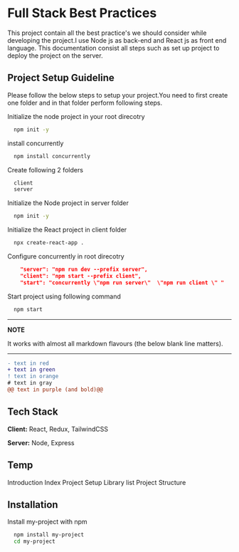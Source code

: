 
# Full Stack Best Practices

This project contain all the best practice's we should consider while developing the project.I use Node js as back-end and React js as front end language. This documentation consist all steps such as set up project to deploy the project on the server.


## Project Setup Guideline
Please follow the below steps to setup your project.You need to first create one folder and in that folder perform following steps.

Initialize the node project in your root direcotry

```bash
  npm init -y
```

install concurrently

```bash
  npm install concurrently
```

Create following 2 folders

```bash
  client
  server
```

Initialize the Node project in server folder

```bash
  npm init -y
```


Initialize the React project in client folder

```bash
  npx create-react-app .
```

Configure concurrently in root direcotry

```json
    "server": "npm run dev --prefix server",
    "client": "npm start --prefix client",
    "start": "concurrently \"npm run server\"  \"npm run client \" "
```

Start project using following command

```bash
  npm start
```
---
**NOTE**

It works with almost all markdown flavours (the below blank line matters).

---

```diff
- text in red
+ text in green
! text in orange
# text in gray
@@ text in purple (and bold)@@
```

## Tech Stack

**Client:** React, Redux, TailwindCSS

**Server:** Node, Express


## Temp

Introduction
Index
Project Setup
Library list
Project Structure 
## Installation

Install my-project with npm

```bash
  npm install my-project
  cd my-project
```
    